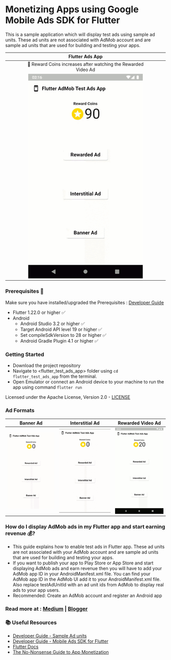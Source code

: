 # Monetizing Apps using Google Mobile Ads SDK for Flutter
This is a sample application which will display test ads using sample ad units. These ad units are not associated with AdMob account and are sample ad units that are used for building and testing your apps.

||||| Flutter Ads App |||||
|:-------------:|:-------------:| :-------------: |:-------------:|:-------------:|:-------------:|:-------------:| :-------------: |:-------------:|
||||| 🎁 Reward Coins increases after watching the Rewarded Video Ad |||||
||||| ![Flutter Ads App](https://github.com/akshatapp/flutter_test_ads_app/blob/main/images/flutter-admob.gif) |||||


### Prerequisites 📝
Make sure you have installed/upgraded the Prerequisites : [Developer Guide](https://developers.google.com/admob/flutter/quick-start#prerequisites)
* Flutter 1.22.0 or higher ✅
* Android
  * Android Studio 3.2 or higher ✅
  * Target Android API level 19 or higher ✅
  * Set compileSdkVersion to 28 or higher ✅
  * Android Gradle Plugin 4.1 or higher ✅


### Getting Started
* Download the project repository
* Navigate to <flutter_test_ads_app> folder using ```cd flutter_test_ads_app``` from the terminal.
* Open Emulator or connect an Android device to your machine to run the app using command ```flutter run```

Licensed under the Apache License, Version 2.0 -  [LICENSE](https://github.com/akshatapp/flutter_test_ads_app/blob/main/LICENSE)


### Ad Formats 
| Banner Ad | Interstitial Ad | Rewarded Video Ad |
| ------------- | ------------- | ------------- |
| ![Banner Ad](https://github.com/akshatapp/flutter_test_ads_app/blob/main/images/flutter-admob-banner.gif)  | ![Interstitial Ad](https://github.com/akshatapp/flutter_test_ads_app/blob/main/images/flutter-admob-interstitial.gif) | ![Rewarded Video Ad](https://github.com/akshatapp/flutter_test_ads_app/blob/main/images/flutter-admob-rewarded.gif)


### How do I display AdMob ads in my Flutter app and start earning revenue 💰?
* This guide explains how to enable test ads in Flutter app. These ad units are not associated with your AdMob account and are sample ad units that are used for building and testing your apps.
* If you want to publish your app to Play Store or App Store and start displaying AdMob ads and earn revenue then you will have to add your AdMob app ID in your AndroidManifest.xml file. You can find your AdMob app ID in the AdMob UI add it to your AndroidManifest.xml file. Also replace testAdUnitId with an ad unit ids from AdMob to display real ads to your app users.
* Recommended: Create an AdMob account and register an Android app


### Read more at : [Medium](https://akshatapp.medium.com/monetizing-apps-using-google-mobile-ads-sdk-for-flutter-6c75c100a854) | [Blogger](https://blog.akshatapp.com/2021/03/monetizing-flutter-apps.html)


### 📚 Useful Resources
* [Developer Guide - Sample Ad units](https://developers.google.com/admob/android/test-ads#sample_ad_units)
* [Developer Guide - Mobile Ads SDK for Flutter](https://developers.google.com/admob/flutter/quick-start)
* [Flutter Docs](https://flutter.dev/ads)
* [The No-Nonsense Guide to App Monetization](https://admob.google.com/home/resources/non-nonsense-guide-to-app-monetization-google-admob/)
